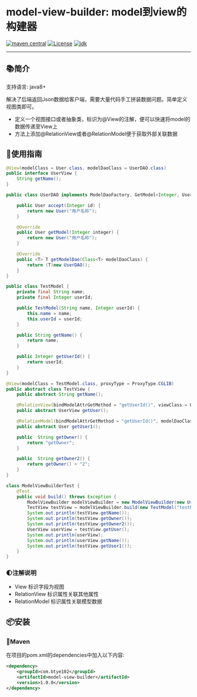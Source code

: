 
# model-view-builder: model到view的构建器

[![maven central](https://img.shields.io/maven-central/v/com.btye102/model-view-builder.svg?label=Maven%20Central)](https://github.com/drgonroot/model-view-builder)   [![License](https://img.shields.io/:license-MulanPSL2-blue.svg)](https://license.coscl.org.cn/MulanPSL2)
[![jdk](https://img.shields.io/badge/JDK-8+-green.svg)](https://www.oracle.com/java/technologies/javase/javase-jdk8-downloads.html)

-------

## 📚简介

支持语言: java8+

解决了后端返回Json数据给客户端，需要大量代码手工拼装数据问题。简单定义视图类即可。
* 定义一个视图接口或者抽象类，标识为@View的注解，便可以快速将model的数据传递至View上
* 方法上添加@RelationView或者@RelationModel便于获取外部关联数据

## 🚀使用指南
```java
@View(modelClass = User.class, modelDaoClass = UserDAO.class)
public interface UserView {
    String getName();
}

public class UserDAO implements ModelDaoFactory, GetModel<Integer, User> {

    public User accept(Integer id) {
        return new User("用户名称");
    }

    @Override
    public User getModel(Integer integer) {
        return new User("用户名称");
    }

    @Override
    public <T> T getModelDao(Class<T> modelDaoClass) {
        return (T)new UserDAO();
    }
}

public class TestModel {
    private final String name;
    private final Integer userId;

    public TestModel(String name, Integer userId) {
        this.name = name;
        this.userId = userId;
    }

    public String getName() {
        return name;
    }

    public Integer getUserId() {
        return userId;
    }
}

@View(modelClass = TestModel.class, proxyType = ProxyType.CGLIB)
public abstract class TestView {
    public abstract String getName();

    @RelationView(bindModelAttrGetMethod = "getUserId()", viewClass = UserView.class)
    public abstract UserView getUser();

    @RelationModel(bindModelAttrGetMethod = "getUserId()", modelDaoClass= UserDAO.class, modelDaoMethod = "accept(java.lang.Integer)")
    public abstract User getUser1();

    public  String getOwner() {
        return "getOwner";
    }

    public  String getOwner2() {
        return getOwner() + "2";
    }
}

class ModelViewBuilderTest {
    @Test
    public void build() throws Exception {
        ModelViewBuilder modelViewBuilder = new ModelViewBuilder(new UserDAO());
        TestView testView = modelViewBuilder.build(new TestModel("testName", 1), TestView.class, new BuildContext());
        System.out.println(testView.getName());
        System.out.println(testView.getOwner());
        System.out.println(testView.getOwner2());
        UserView userView = testView.getUser();
        System.out.println(userView);
        System.out.println(userView.getName());
        System.out.println(testView.getUser1());
    }
}
```
### 🌓注解说明
* View
标识字段为视图
* RelationView
标识属性关联其他属性
* RelationModel
标识属性关联模型数据

## 📦安装

### 🍊Maven
在项目的pom.xml的dependencies中加入以下内容:

```xml
<dependency>
    <groupId>com.btye102</groupId>
    <artifactId>model-view-builder</artifactId>
    <version>1.0.0</version>
</dependency>
```